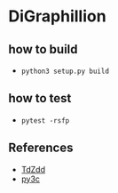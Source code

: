 # DiGraphillion

## how to build

- `python3 setup.py build`

## how to test

- `pytest -rsfp`

## References

- [TdZdd](https://github.com/kunisura/TdZdd)
- [py3c](https://github.com/encukou/py3c)
